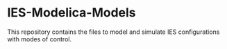 # IES-Modelica-Models
This repository contains the files to model and simulate IES configurations with modes of control. 
